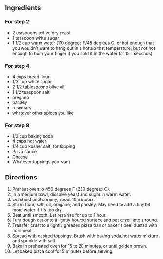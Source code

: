 ## Ingredients

### For step 2
* 2 teaspoons active dry yeast
* 1 teaspoon white sugar
* 1 1/2 cup warm water (110 degrees F/45 degrees C, or hot enough that you wouldn't want to hang out in a hottub that temperature, but not hot enough to burn your finger if you hold it in the water for 15+ seconds)

### For step 4
* 4 cups bread flour
* 1/3 cup white sugar
* 2 1/2 tablespoons olive oil
* 1 1/2 teaspoon salt
* oregano
* parsley
* rosemary
* whatever other spices you like

### For step 8
* 1/2 cup baking soda
* 4 cups hot water
* 1/4 cup kosher salt, for topping
* Pizza sauce
* Cheese
* Whatever toppings you want

## Directions

1. Preheat oven to 450 degrees F (230 degrees C).
2. In a medium bowl, dissolve yeast and sugar in warm water.
3. Let stand until creamy, about 10 minutes.
4. Stir in flour, salt, oil, oregano, and parsley. May need to add a tiny bit more water if it's too dry.
5. Beat until smooth. Let rest/rise for up to 1 hour.
6. Turn dough out onto a lightly floured surface and pat or roll into a round.
7. Transfer crust to a lightly greased pizza pan or baker's peel dusted with cornmeal.
8. Spread with desired toppings.  Brush with baking soda/hot water mixture and sprinkle with salt.
9. Bake in preheated oven for 15 to 20 minutes, or until golden brown.
10. Let baked pizza cool for 5 minutes before serving.
